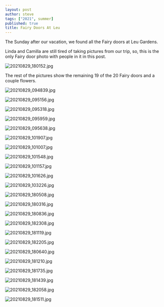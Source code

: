 ```yaml
---
layout: post
author: steve
tags: ["2021", summer]
published: true
title: Fairy Doors At Leu
---
```

The Sunday after our vacation, we found all the Fairy doors at Leu Gardens.  

Linda and Camilla are still tired of taking pictures from our trip, so, this is the only Fairy door photo with people in it in this post.  

![20210829_180152.jpg]({{site.baseurl}}/assets/media/20210829_180152.jpg)

The rest of the pictures show the remaining 19 of the 20 Fairy doors and a couple flowers.  

![20210829_094839.jpg]({{site.baseurl}}/assets/media/20210829_094839.jpg)

![20210829_095156.jpg]({{site.baseurl}}/assets/media/20210829_095156.jpg)

![20210829_095318.jpg]({{site.baseurl}}/assets/media/20210829_095318.jpg)

![20210829_095959.jpg]({{site.baseurl}}/assets/media/20210829_095959.jpg)

![20210829_095638.jpg]({{site.baseurl}}/assets/media/20210829_095638.jpg)

![20210829_101907.jpg]({{site.baseurl}}/assets/media/20210829_101907.jpg)

![20210829_101007.jpg]({{site.baseurl}}/assets/media/20210829_101007.jpg)

![20210829_101548.jpg]({{site.baseurl}}/assets/media/20210829_101548.jpg)

![20210829_101157.jpg]({{site.baseurl}}/assets/media/20210829_101157.jpg)

![20210829_101626.jpg]({{site.baseurl}}/assets/media/20210829_101626.jpg)

![20210829_103226.jpg]({{site.baseurl}}/assets/media/20210829_103226.jpg)

![20210829_180508.jpg]({{site.baseurl}}/assets/media/20210829_180508.jpg)

![20210829_180316.jpg]({{site.baseurl}}/assets/media/20210829_180316.jpg)

![20210829_180836.jpg]({{site.baseurl}}/assets/media/20210829_180836.jpg)

![20210829_182308.jpg]({{site.baseurl}}/assets/media/20210829_182308.jpg)

![20210829_181119.jpg]({{site.baseurl}}/assets/media/20210829_181119.jpg)

![20210829_182205.jpg]({{site.baseurl}}/assets/media/20210829_182205.jpg)

![20210829_180640.jpg]({{site.baseurl}}/assets/media/20210829_180640.jpg)

![20210829_181210.jpg]({{site.baseurl}}/assets/media/20210829_181210.jpg)

![20210829_181735.jpg]({{site.baseurl}}/assets/media/20210829_181735.jpg)

![20210829_181439.jpg]({{site.baseurl}}/assets/media/20210829_181439.jpg)

![20210829_182058.jpg]({{site.baseurl}}/assets/media/20210829_182058.jpg)

![20210829_181511.jpg]({{site.baseurl}}/assets/media/20210829_181511.jpg)
